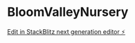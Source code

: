 # BloomValleyNursery

[Edit in StackBlitz next generation editor ⚡️](https://stackblitz.com/~/github.com/ds731/BloomValleyNursery)